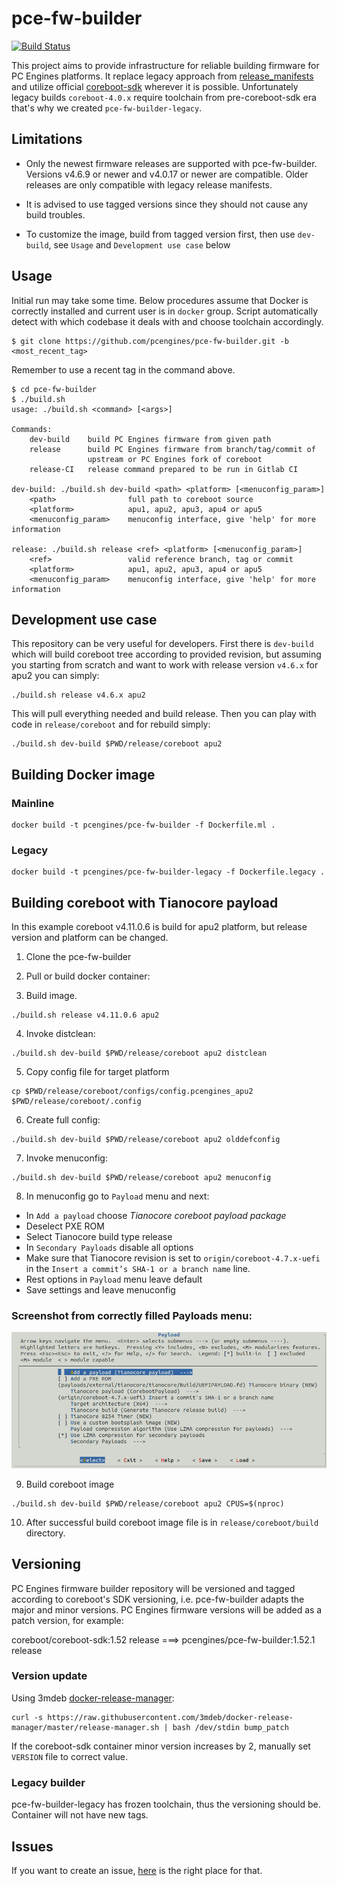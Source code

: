 pce-fw-builder
==============

[![Build Status](https://travis-ci.com/pcengines/pce-fw-builder.svg?branch=master)](https://travis-ci.com/pcengines/pce-fw-builder)

This project aims to provide infrastructure for reliable building firmware for
PC Engines platforms. It replace legacy approach from
[release_manifests](https://github.com/pcengines/release_manifests) and utilize
official [coreboot-sdk](https://hub.docker.com/r/coreboot/coreboot-sdk/)
wherever it is possible. Unfortunately legacy builds `coreboot-4.0.x` require
toolchain from pre-coreboot-sdk era that's why we created
`pce-fw-builder-legacy`.

Limitations
------------

- Only the newest firmware releases are supported with pce-fw-builder. Versions
  v4.6.9 or newer and v4.0.17 or newer are compatible. Older releases are only
  compatible with legacy release manifests.

- It is advised to use tagged versions since they should not cause any build
  troubles.

- To customize the image, build from tagged version first, then use `dev-build`,
  see `Usage` and `Development use case` below

Usage
-----

Initial run may take some time. Below procedures assume that Docker is
correctly installed and current user is in `docker` group. Script automatically
detect with which codebase it deals with and choose toolchain accordingly.

```
$ git clone https://github.com/pcengines/pce-fw-builder.git -b <most_recent_tag>
```
Remember to use a recent tag in the command above.
```
$ cd pce-fw-builder
$ ./build.sh
usage: ./build.sh <command> [<args>]

Commands:
    dev-build    build PC Engines firmware from given path
    release      build PC Engines firmware from branch/tag/commit of
                 upstream or PC Engines fork of coreboot
    release-CI   release command prepared to be run in Gitlab CI

dev-build: ./build.sh dev-build <path> <platform> [<menuconfig_param>]
    <path>                full path to coreboot source
    <platform>            apu1, apu2, apu3, apu4 or apu5
    <menuconfig_param>    menuconfig interface, give 'help' for more information

release: ./build.sh release <ref> <platform> [<menuconfig_param>]
    <ref>                 valid reference branch, tag or commit
    <platform>            apu1, apu2, apu3, apu4 or apu5
    <menuconfig_param>    menuconfig interface, give 'help' for more information

```

Development use case
--------------------

This repository can be very useful for developers. First there is `dev-build`
which will build coreboot tree according to provided revision, but assuming you
starting from scratch and want to work with release version `v4.6.x` for apu2
you can simply:

```
./build.sh release v4.6.x apu2
```

This will pull everything needed and build release. Then you can play with code in `release/coreboot` and for rebuild simply:

```
./build.sh dev-build $PWD/release/coreboot apu2
```

Building Docker image
---------------------

### Mainline

```
docker build -t pcengines/pce-fw-builder -f Dockerfile.ml .
```

### Legacy

```
docker build -t pcengines/pce-fw-builder-legacy -f Dockerfile.legacy .
```
Building coreboot with Tianocore payload
---------------------

In this example coreboot v4.11.0.6 is build for apu2 platform, 
but release version and platform can be changed.

1. Clone the pce-fw-builder

2. Pull or build docker container:


3. Build image.

  ```
  ./build.sh release v4.11.0.6 apu2
  ```

4. Invoke distclean:

  ```
  ./build.sh dev-build $PWD/release/coreboot apu2 distclean
  ```

5. Copy config file for target platform

  ```
  cp $PWD/release/coreboot/configs/config.pcengines_apu2 $PWD/release/coreboot/.config
  ```

6. Create full config:

  ```
  ./build.sh dev-build $PWD/release/coreboot apu2 olddefconfig
  ```

7. Invoke menuconfig:

  ```
  ./build.sh dev-build $PWD/release/coreboot apu2 menuconfig
  ```

8. In menuconfig go to `Payload` menu and next:

  - In `Add a payload` choose *Tianocore coreboot payload package*
  - Deselect PXE ROM
  - Select Tianocore build type release
  - In `Secondary Payloads` disable all options
  - Make sure that Tianocore revision is set to 
  `origin/coreboot-4.7.x-uefi` in the
  `Insert a commit’s SHA-1 or a branch name` line.
  - Rest options in `Payload` menu leave default
  - Save settings and leave menuconfig
  ### Screenshot from correctly filled Payloads menu:
   ![Payloads config menu](Payloads_config_menu.png)

  
9. Build coreboot image

  ```
  ./build.sh dev-build $PWD/release/coreboot apu2 CPUS=$(nproc)
  ```

10. After successful build coreboot image file is in `release/coreboot/build`
directory.


Versioning
----------

PC Engines firmware builder repository will be versioned and tagged according
to coreboot's SDK versioning, i.e. pce-fw-builder adapts the major and minor
versions. PC Engines firmware versions will be added as a patch version, for
example:

coreboot/coreboot-sdk:1.52 release ===> pcengines/pce-fw-builder:1.52.1 release

### Version update

Using 3mdeb [docker-release-manager](https://github.com/3mdeb/docker-release-manager):

```
curl -s https://raw.githubusercontent.com/3mdeb/docker-release-manager/master/release-manager.sh | bash /dev/stdin bump_patch
```

If the coreboot-sdk container minor version increases by 2, manually set
`VERSION` file to correct value.

### Legacy builder

pce-fw-builder-legacy has frozen toolchain, thus the versioning should be.
Container will not have new tags.


Issues
------

If you want to create an issue, [here](https://github.com/pcengines/apu2-documentation/issues)
is the right place for that.